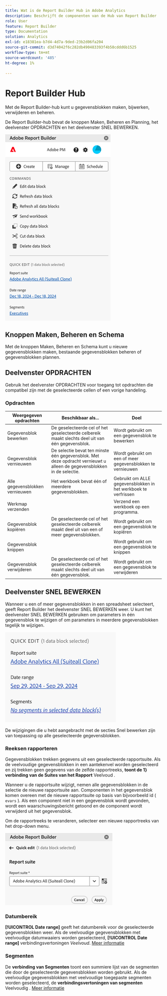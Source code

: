 ```yaml
---
title: Wat is de Report Builder Hub in Adobe Analytics
description: Beschrijft de componenten van de Hub van Report Builder
role: User
feature: Report Builder
type: Documentation
solution: Analytics
exl-id: e18381ea-b7d4-4d7a-9ded-23b2d06fa204
source-git-commit: d3d74042f6c282db490483393f4b58cddd6b1525
workflow-type: tm+mt
source-wordcount: '485'
ht-degree: 1%

---
```


# Report Builder Hub

Met de Report Builder-hub kunt u gegevensblokken maken, bijwerken, verwijderen en beheren.

De Report Builder-hub bevat de knoppen Maken, Beheren en Planning, het deelvenster OPDRACHTEN en het deelvenster SNEL BEWERKEN.

<img src="./assets/hub51.png" alt="Report Builder Hub"/>


## Knoppen Maken, Beheren en Schema

Met de knoppen Maken, Beheren en Schema kunt u nieuwe gegevensblokken maken, bestaande gegevensblokken beheren of gegevensblokken plannen.

## Deelvenster OPDRACHTEN

Gebruik het deelvenster OPDRACHTEN voor toegang tot opdrachten die compatibel zijn met de geselecteerde cellen of een vorige handeling.

### Opdrachten

| Weergegeven opdrachten | Beschikbaar als... | Doel |
|------|------------------|--------|
| Gegevensblok bewerken | De geselecteerde cel of het geselecteerde celbereik maakt slechts deel uit van één gegevensblok. | Wordt gebruikt om een gegevensblok te bewerken |
| Gegevensblok vernieuwen | De selectie bevat ten minste één gegevensblok. Met deze opdracht vernieuwt u alleen de gegevensblokken in de selectie. | Wordt gebruikt om een of meer gegevensblokken te vernieuwen |
| Alle gegevensblokken vernieuwen | Het werkboek bevat één of meerdere gegevensblokken. | Gebruikt om ALLE gegevensblokken in het werkboek te verfrissen |
| Werkmap verzenden |   | Verzend een werkboek op een programma. |
| Gegevensblok kopiëren | De geselecteerde cel of het geselecteerde celbereik maakt deel uit van een of meer gegevensblokken. | Wordt gebruikt om een gegevensblok te kopiëren |
| Gegevensblok knippen |   | Wordt gebruikt om een gegevensblok te knippen |
| Gegevensblok verwijderen | De geselecteerde cel of het geselecteerde celbereik maakt slechts deel uit van één gegevensblok. | Wordt gebruikt om een gegevensblok te verwijderen |

## Deelvenster SNEL BEWERKEN

Wanneer u een of meer gegevensblokken in een spreadsheet selecteert, geeft Report Builder het deelvenster SNEL BEWERKEN weer. U kunt het deelvenster SNEL BEWERKEN gebruiken om parameters in één gegevensblok te wijzigen of om parameters in meerdere gegevensblokken tegelijk te wijzigen.

![&#x200B; Snel geeft paneel in Report Builder uit &#x200B;](./assets/hub2.png)

De wijzigingen die u hebt aangebracht met de secties Snel bewerken zijn van toepassing op alle geselecteerde gegevensblokken.

### Reeksen rapporteren

Gegevensblokken trekken gegevens uit een geselecteerde rapportsuite. Als de veelvoudige gegevensblokken in een aantekenvel worden geselecteerd en zij trekken geen gegevens van de zelfde rapportreeks, **toont de 1&rbrace; verbinding van de Suites van het Rapport** Veelvoud *.*

Wanneer u de rapportsuite wijzigt, nemen alle gegevensblokken in de selectie de nieuwe rapportsuite aan. Componenten in het gegevensblok komen overeen met de nieuwe rapportsuite op basis van bijvoorbeeld id ( ```evars``` ). Als een component niet in een gegevensblok wordt gevonden, wordt een waarschuwingsbericht getoond en de component wordt verwijderd uit het gegevensblok.

Om de rapportreeks te veranderen, selecteer een nieuwe rapportreeks van het drop-down menu.

![&#x200B; de Hub van Report Builder die het drop-down menu van de rapportreeks toont.](./assets/image16.png)

### Datumbereik

**[!UICONTROL Date range]** geeft het datumbereik voor de geselecteerde gegevensblokken weer. Als de veelvoudige gegevensblokken met veelvoudige datumwaaiers worden geselecteerd, **[!UICONTROL Date range]** verbindingsvertoningen *Veelvoud*. [Meer informatie](/help/analyze/report-builder/select-date-range.md)

### Segmenten

De **verbinding van Segmenten** toont een summiere lijst van de segmenten die door de geselecteerde gegevensblokken worden gebruikt. Als de veelvoudige gegevensblokken met veelvoudige toegepaste segmenten worden geselecteerd, de **verbindingsvertoningen van segmenten** Veelvoudig *.* [Meer informatie](/help/analyze/report-builder/work-with-segments.md)
